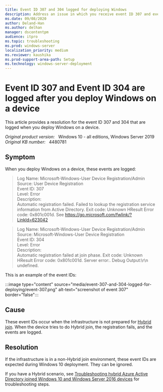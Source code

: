 ```yaml
---
title: Event ID 307 and 304 logged for deploying Windows
description: Address an issue in which you receive event ID 307 and event ID 304 after you deploy Windows 10 on a device.
ms.date: 09/08/2020
author: Deland-Han
ms.author: delhan
manager: dscontentpm
audience: itpro
ms.topic: troubleshooting
ms.prod: windows-server
localization_priority: medium
ms.reviewer: kaushika
ms.prod-support-area-path: Setup
ms.technology: windows-server-deployment
---
```

# Event ID 307 and Event ID 304 are logged after you deploy Windows on a device

This article provides a resolution for the event ID 307 and 304 that are logged when you deploy Windows on a device.

_Original product version:_ &nbsp; Windows 10 - all editions, Windows Server 2019  
_Original KB number:_ &nbsp; 4480781

## Symptom

When you deploy Windows on a device, these events are logged:

> Log Name: Microsoft-Windows-User Device Registration/Admin  
Source: User Device Registration  
Event ID: 307  
Level: Error  
Description:  
Automatic registration failed. Failed to lookup the registration service information from Active Directory. Exit code: Unknown HResult Error code: 0x801c001d. See https://go.microsoft.com/fwlink/?LinkId=623042

> Log Name: Microsoft-Windows-User Device Registration/Admin  
Source: Microsoft-Windows-User Device Registration  
Event ID: 304  
Level: Error  
Description:  
Automatic registration failed at join phase.  Exit code: Unknown HResult Error code: 0x801c001d. Server error:. Debug Output:\r\n undefined.

This is an example of the event IDs:

:::image type="content" source="media/event-307-and-304-logged-for-deploying/event-307.png" alt-text="screenshot of event 307" border="false":::

## Cause

These event IDs occur when the infrastructure is not prepared for [Hybrid join](/azure/active-directory/devices/hybrid-azuread-join-federated-domains). When the device tries to do Hybrid join, the registration fails, and the events are logged.

## Resolution

If the infrastructure is in a non-Hybrid join environment, these event IDs are expected during Windows 10 deployment. They can be ignored.

If you have a Hybrid scenario, see [Troubleshooting hybrid Azure Active Directory joined Windows 10 and Windows Server 2016 devices](/azure/active-directory/devices/troubleshoot-hybrid-join-windows-current) for troubleshooting steps.
